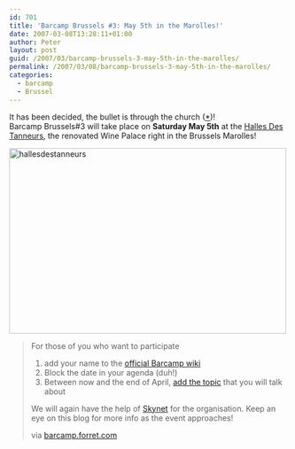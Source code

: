 ```yaml
---
id: 701
title: 'Barcamp Brussels #3: May 5th in the Marolles!'
date: 2007-03-08T13:28:11+01:00
author: Peter
layout: post
guid: /2007/03/barcamp-brussels-3-may-5th-in-the-marolles/
permalink: /2007/03/08/barcamp-brussels-3-may-5th-in-the-marolles/
categories:
  - barcamp
  - Brussel
---
```

It has been decided, the bullet is through the church ([*](http://you-are-self-a-blog-you.blogspot.com/))!  
Barcamp Brussels#3 will take place on **Saturday May 5th** at the [Halles Des Tanneurs](http://www.hallesdestanneurs.be), the renovated Wine Palace right in the Brussels Marolles!

[<img  src="http://farm1.static.flickr.com/167/413696069_2cc53d597d.jpg" width="500" height="335" alt="hallesdestanneurs" />](http://www.flickr.com/photos/pforret/413696069/ "Photo Sharing")

> For those of you who want to participate
> 
>   1. add your name to the [official Barcamp wiki](http://barcamp.org/BarCampBrussels3) 
>   2. Block the date in your agenda (duh!)
>   3. Between now and the end of April, [add the topic](http://barcamp.org/BarCampBrussels3) that you will talk about
> 
> We will again have the help of [Skynet](http://www.skynet.be) for the organisation. Keep an eye on this blog for more info as the event approaches!
> 
> via [barcamp.forret.com](http://barcamp.forret.com/blog/2007/03/07/barcamp-3-may-5-in-the-marolles/)